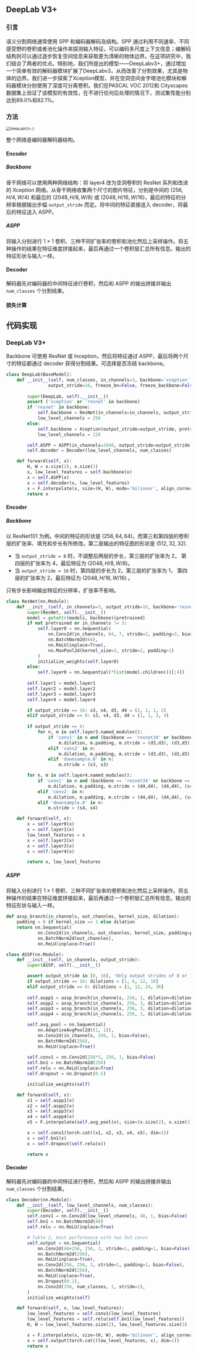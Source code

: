 ## DeepLab V3+

### 引言

语义分割网络通常使用 SPP 和编码器解码及结构。SPP 通过利用不同速率、不同感受野的卷积或者池化操作来探测输入特征，可以编码多尺度上下文信息；编解码结构则可以通过逐步恢复空间信息来获取更为清晰的物体边界。在这项研究中，我们结合了两者的优点。特别地，我们所提出的模型——DeepLabv3+，通过增加一个简单有效的解码器模块扩展了DeepLabv3，从而改善了分割效果，尤其是物体的边界。我们进一步探索了Xception模型，并在空洞空间金字塔池化模块和解码器模块分别使用了深度可分离卷积。我们在PASCAL VOC 2012和 Cityscapes数据集上验证了该模型的有效性，在不进行任何后处理的情况下，测试集性能分别达到89.0%和82.1%。


### 方法

<img src="assets/DeepLabV3+_1.png" alt="DeepLabV3+_1" style="zoom:67%;" />

整个网络是编码器解码器结构。

#### Encoder

##### Backbone

骨干网络可以使用两种网络结构：将 layer4 改为空洞卷积的 ResNet 系列和改进的 Xception 网络。从骨干网络收集两个尺寸的图片特征，分别是中间的 $(256, H/4, W/4)$ 和最后的 $(2048, H/8, W/8)$ 或 $(2048, H/16, W/16)$，最后的特征的分辨率根据输出步幅 `output_stride` 而定。将中间的特征直接送入 decoder，将最后的特征送入 ASPP。



##### ASPP

将输入分别进行 $1 \times 1$ 卷积、三种不同扩张率的卷积和池化然后上采样操作。将五种操作的结果在特征维度拼接起来，最后再通过一个卷积层汇总所有信息。输出的特征形状与输入一样。



#### Decoder

解码器先对编码器的中间特征进行卷积，然后和 ASPP 的输出拼接并输出 `num_classes` 个分割结果。



#### 损失计算





## 代码实现

### DeepLab V3+

Backbone 可使用 ResNet 或 Inception，然后将特征通过 ASPP，最后将两个尺寸的特征都通过 decoder 获得分割结果。可选择是否冻结 backbone。

```py
class DeepLab(BaseModel):
    def __init__(self, num_classes, in_channels=3, backbone='xception', pretrained=True, 
                output_stride=16, freeze_bn=False, freeze_backbone=False, **_):
                
        super(DeepLab, self).__init__()
        assert ('xception' or 'resnet' in backbone)
        if 'resnet' in backbone:
            self.backbone = ResNet(in_channels=in_channels, output_stride=output_stride, pretrained=pretrained)
            low_level_channels = 256
        else:
            self.backbone = Xception(output_stride=output_stride, pretrained=pretrained)
            low_level_channels = 128

        self.ASPP = ASPP(in_channels=2048, output_stride=output_stride)
        self.decoder = Decoder(low_level_channels, num_classes)

    def forward(self, x):
        H, W = x.size(2), x.size(3)
        x, low_level_features = self.backbone(x)
        x = self.ASPP(x)
        x = self.decoder(x, low_level_features)
        x = F.interpolate(x, size=(H, W), mode='bilinear', align_corners=True)
        return x
```



#### Encoder

##### Backbone

以 ResNet101 为例。中间的特征的形状是 $(256, 64, 64)$。而第三和第四层的卷积层的扩张率、填充和步长有所修改。第二层输出的特征图的形状是 $(512, 32, 32)$.

- 当 `output_stride = 8` 时，不调整后两层的步长，第三层的扩张率为 2， 第四层的扩张率为 4，最后特征为  $(2048, H/8, W/8)$。
- 当 `output_stride = 16` 时，第四层的步长为 2，第三层的扩张率为 1， 第四层的扩张率为 2，最后特征为  $(2048, H/16, W/16)$ 。

只有步长影响输出特征的分辨率，扩张率不影响。

```py
class ResNet(nn.Module):
    def __init__(self, in_channels=3, output_stride=16, backbone='resnet101', pretrained=True):
        super(ResNet, self).__init__()
        model = getattr(models, backbone)(pretrained)
        if not pretrained or in_channels != 3:
            self.layer0 = nn.Sequential(
                nn.Conv2d(in_channels, 64, 7, stride=2, padding=3, bias=False),
                nn.BatchNorm2d(64),
                nn.ReLU(inplace=True),
                nn.MaxPool2d(kernel_size=3, stride=2, padding=1)
            )
            initialize_weights(self.layer0)
        else:
            self.layer0 = nn.Sequential(*list(model.children())[:4])
        
        self.layer1 = model.layer1
        self.layer2 = model.layer2
        self.layer3 = model.layer3
        self.layer4 = model.layer4

        if output_stride == 16: s3, s4, d3, d4 = (2, 1, 1, 2)
        elif output_stride == 8: s3, s4, d3, d4 = (1, 1, 2, 4)
        
        if output_stride == 8: 
            for n, m in self.layer3.named_modules():
                if 'conv1' in n and (backbone == 'resnet34' or backbone == 'resnet18'):
                    m.dilation, m.padding, m.stride = (d3,d3), (d3,d3), (s3,s3)
                elif 'conv2' in n:
                    m.dilation, m.padding, m.stride = (d3,d3), (d3,d3), (s3,s3)
                elif 'downsample.0' in n:
                    m.stride = (s3, s3)

        for n, m in self.layer4.named_modules():
            if 'conv1' in n and (backbone == 'resnet34' or backbone == 'resnet18'):
                m.dilation, m.padding, m.stride = (d4,d4), (d4,d4), (s4,s4)
            elif 'conv2' in n:
                m.dilation, m.padding, m.stride = (d4,d4), (d4,d4), (s4,s4)
            elif 'downsample.0' in n:
                m.stride = (s4, s4)

    def forward(self, x):
        x = self.layer0(x)
        x = self.layer1(x)
        low_level_features = x
        x = self.layer2(x)
        x = self.layer3(x)
        x = self.layer4(x)

        return x, low_level_features
```



##### ASPP

将输入分别进行 $1 \times 1$ 卷积、三种不同扩张率的卷积和池化然后上采样操作。将五种操作的结果在特征维度拼接起来，最后再通过一个卷积层汇总所有信息。输出的特征形状与输入一样。

```py
def assp_branch(in_channels, out_channles, kernel_size, dilation):
    padding = 0 if kernel_size == 1 else dilation
    return nn.Sequential(
            nn.Conv2d(in_channels, out_channles, kernel_size, padding=padding, dilation=dilation, bias=False),
            nn.BatchNorm2d(out_channles),
            nn.ReLU(inplace=True))

class ASSP(nn.Module):
    def __init__(self, in_channels, output_stride):
        super(ASSP, self).__init__()

        assert output_stride in [8, 16], 'Only output strides of 8 or 16 are suported'
        if output_stride == 16: dilations = [1, 6, 12, 18]
        elif output_stride == 8: dilations = [1, 12, 24, 36]
        
        self.aspp1 = assp_branch(in_channels, 256, 1, dilation=dilations[0])
        self.aspp2 = assp_branch(in_channels, 256, 3, dilation=dilations[1])
        self.aspp3 = assp_branch(in_channels, 256, 3, dilation=dilations[2])
        self.aspp4 = assp_branch(in_channels, 256, 3, dilation=dilations[3])

        self.avg_pool = nn.Sequential(
            nn.AdaptiveAvgPool2d((1, 1)),
            nn.Conv2d(in_channels, 256, 1, bias=False),
            nn.BatchNorm2d(256),
            nn.ReLU(inplace=True))
        
        self.conv1 = nn.Conv2d(256*5, 256, 1, bias=False)
        self.bn1 = nn.BatchNorm2d(256)
        self.relu = nn.ReLU(inplace=True)
        self.dropout = nn.Dropout(0.5)

        initialize_weights(self)

    def forward(self, x):
        x1 = self.aspp1(x)
        x2 = self.aspp2(x)
        x3 = self.aspp3(x)
        x4 = self.aspp4(x)
        x5 = F.interpolate(self.avg_pool(x), size=(x.size(2), x.size(3)), mode='bilinear', align_corners=True)

        x = self.conv1(torch.cat((x1, x2, x3, x4, x5), dim=1))
        x = self.bn1(x)
        x = self.dropout(self.relu(x))

        return x
```



#### Decoder

解码器先对编码器的中间特征进行卷积，然后和 ASPP 的输出拼接并输出 `num_classes` 个分割结果。

```py
class Decoder(nn.Module):
    def __init__(self, low_level_channels, num_classes):
        super(Decoder, self).__init__()
        self.conv1 = nn.Conv2d(low_level_channels, 48, 1, bias=False)
        self.bn1 = nn.BatchNorm2d(48)
        self.relu = nn.ReLU(inplace=True)

        # Table 2, best performance with two 3x3 convs
        self.output = nn.Sequential(
            nn.Conv2d(48+256, 256, 3, stride=1, padding=1, bias=False),
            nn.BatchNorm2d(256),
            nn.ReLU(inplace=True),
            nn.Conv2d(256, 256, 3, stride=1, padding=1, bias=False),
            nn.BatchNorm2d(256),
            nn.ReLU(inplace=True),
            nn.Dropout(0.1),
            nn.Conv2d(256, num_classes, 1, stride=1),
        )
        initialize_weights(self)

    def forward(self, x, low_level_features):
        low_level_features = self.conv1(low_level_features)
        low_level_features = self.relu(self.bn1(low_level_features))
        H, W = low_level_features.size(2), low_level_features.size(3)

        x = F.interpolate(x, size=(H, W), mode='bilinear', align_corners=True)
        x = self.output(torch.cat((low_level_features, x), dim=1))
        return x
```

